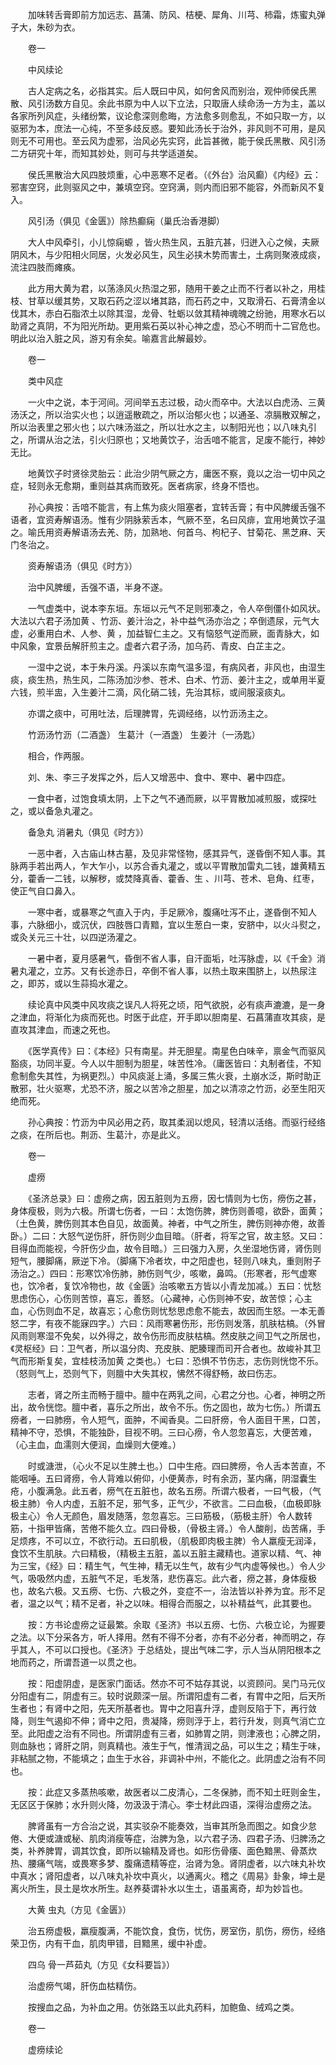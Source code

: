 <!-- { "loadSidebar": true } -->
　　加味转舌膏即前方加远志、菖蒲、防风、桔梗、犀角、川芎、柿霜，炼蜜丸弹子大，朱砂为衣。

　　卷一

　　中风续论

　　古人定病之名，必指其实。后人既曰中风，如何舍风而别治，观仲师侯氏黑散、风引汤数方自见。余此书原为中人以下立法，只取唐人续命汤一方为主，盖以各家所列风症，头绪纷繁，议论愈深则愈晦，方法愈多则愈乱，不如只取一方，以驱邪为本，庶法一心纯，不至多歧反惑。要知此汤长于治外，非风则不可用，是风则无不可用也。至云风为虚邪，治风必先实窍，此旨甚微，能于侯氏黑散、风引汤二方研究十年，而知其妙处，则可与共学适道矣。

　　侯氏黑散治大风四肢烦重，心中恶寒不足者。（《外台》治风癫）《内经》云：邪害空窍，此则驱风之中，兼填空窍。空窍满，则内而旧邪不能容，外而新风不复入。

　　风引汤（俱见《金匮》）除热癫痫（巢氏治香港脚）

　　大人中风牵引，小儿惊痫螈 ，皆火热生风，五脏亢甚，归迸入心之候，夫厥阴风木，与少阳相火同居，火发必风生，风生必挟木势而害土，土病则聚液成痰，流注四肢而瘫痪。

　　此方用大黄为君，以荡涤风火热湿之邪，随用干姜之止而不行者以补之，用桂枝、甘草以缓其势，又取石药之涩以堵其路，而石药之中，又取滑石、石膏清金以伐其木，赤白石脂浓土以除其湿，龙骨、牡蛎以敛其精神魂魄之纷驰，用寒水石以助肾之真阴，不为阳光所劫。更用紫石英以补心神之虚，恐心不明而十二官危也。明此以治入脏之风，游刃有余矣。喻嘉言此解最妙。

　　卷一

　　类中风症

　　一火中之说，本于河间。河间举五志过极，动火而卒中。大法以白虎汤、三黄汤沃之，所以治实火也；以逍遥散疏之，所以治郁火也；以通圣、凉膈散双解之，所以治表里之邪火也；以六味汤滋之，所以壮水之主，以制阳光也；以八味丸引之，所谓从治之法，引火归原也；又地黄饮子，治舌喑不能言，足废不能行，神妙无比。

　　地黄饮子时贤徐灵胎云：此治少阴气厥之方，庸医不察，竟以之治一切中风之症，轻则永无愈期，重则益其病而致死。医者病家，终身不悟也。

　　孙心典按：舌喑不能言，有上焦为痰火阻塞者，宜转舌膏；有中风脾缓舌强不语者，宜资寿解语汤。惟有少阴脉萦舌本，气厥不至，名曰风痱，宜用地黄饮子温之。喻氏用资寿解语汤去羌、防，加熟地、何首乌、枸杞子、甘菊花、黑芝麻、天门冬治之。

　　资寿解语汤（俱见《时方》）

　　治中风脾缓，舌强不语，半身不遂。

　　一气虚类中，说本李东垣。东垣以元气不足则邪凑之，令人卒倒僵仆如风状。大法以六君子汤加黄 、竹沥、姜汁治之，补中益气汤亦治之；卒倒遗尿，元气大虚，必重用白术、人参、黄 ，加益智仁主之。又有恼怒气逆而厥，面青脉大，如中风象，宜景岳解肝煎主之。虚者六君子汤，加乌药、青皮、白芷主之。

　　一湿中之说，本于朱丹溪。丹溪以东南气温多湿，有病风者，非风也，由湿生痰，痰生热，热生风，二陈汤加沙参、苍术、白术、竹沥、姜汁主之，或单用半夏六钱，煎半盅，入生姜汁二滴，风化硝二钱，先治其标，或间服滚痰丸。

　　亦谓之痰中，可用吐法，后理脾胃，先调经络，以竹沥汤主之。

　　竹沥汤竹沥（二酒盏） 生葛汁（一酒盏） 生姜汁（一汤匙）

　　相合，作两服。

　　刘、朱、李三子发挥之外，后人又增恶中、食中、寒中、暑中四症。

　　一食中者，过饱食填太阴，上下之气不通而厥，以平胃散加减煎服，或探吐之，或以备急丸灌之。

　　备急丸 消暑丸（俱见《时方》）

　　一恶中者，入古庙山林古墓，及见非常怪物，感其异气，遂昏倒不知人事。其脉两手若出两人，乍大乍小，以苏合香丸灌之，或以平胃散加雷丸二钱，雄黄精五分，藿香一二钱，以解秽，或焚降真香、藿香、生 、川芎、苍术、皂角、红枣，使正气自口鼻入。

　　一寒中者，或暴寒之气直入于内，手足厥冷，腹痛吐泻不止，遂昏倒不知人事，六脉细小，或沉伏，四肢唇口青黯，宜以生葱白一束，安脐中，以火斗熨之，或灸关元三十壮，以四逆汤灌之。

　　一暑中者，夏月感暑气，昏倒不省人事，自汗面垢，吐泻脉虚，以《千金》消暑丸灌之，立苏。又有长途赤日，卒倒不省人事，以热土取来围脐上，以热尿注之，即苏，或以生蒜捣水灌之。

　　续论真中风类中风攻痰之误凡人将死之顷，阳气欲脱，必有痰声漉漉，是一身之津血，将渐化为痰而死也。时医于此症，开手即以胆南星、石菖蒲直攻其痰，是直攻其津血，而速之死也。

　　《医学真传》曰：《本经》只有南星。并无胆星。南星色白味辛，禀金气而驱风豁痰，功同半夏。今人以牛胆制为胆星，味苦性冷。（庸医皆曰：丸制者佳，不知愈制愈失其性，为祸更烈。）中风痰涎上涌，多属三焦火衰，土崩水泛，斯时助正散邪，壮火驱寒，尤恐不济，服之以苦冷之胆星，加之以清凉之竹沥，必至生阳灭绝而死。

　　孙心典按：竹沥为中风必用之药，取其柔润以熄风，轻清以活络。而驱行经络之痰，在所后也。荆沥、生葛汁，亦是此义。

　　卷一

　　虚痨

　　《圣济总录》曰：虚痨之病，因五脏则为五痨，因七情则为七伤，痨伤之甚，身体瘦极，则为六极。所谓七伤者，一曰：太饱伤脾，脾伤则善噫，欲卧，面黄；（土色黄，脾伤则其本色自见，故面黄。神者，中气之所生，脾伤则神亦倦，故善卧。）二曰：大怒气逆伤肝，肝伤则少血目暗。（肝者，将军之官，故主怒。又曰：目得血而能视，今肝伤少血，故令目暗。）三曰强力入房，久坐湿地伤肾，肾伤则短气，腰脚痛，厥逆下冷。（脚痛下冷者坎，中之阳虚也，轻则八味丸，重则附子汤治之。）四曰：形寒饮冷伤肺，肺伤则气少，咳嗽，鼻鸣。（形寒者，形气虚寒也，饮冷者，复饮冷物也，故《金匮》治咳嗽五方皆以小青龙加减。）五曰：忧愁思虑伤心，心伤则苦惊，喜忘，善怒。（心藏神，心伤则神不安，故苦惊；心主血，心伤则血不足，故喜忘；心愈伤则忧愁思虑愈不能去，故因而生怒。一本无善怒二字，有夜不能寐四字。）六曰：风雨寒暑伤形，形伤则发落，肌肤枯槁。（外冒风雨则寒湿不免矣，以外得之，故令伤形而皮肤枯槁。然皮肤之间卫气之所居也，《灵枢经》曰：卫气者，所以温分肉、充皮肤、肥腠理而司开合者也。故峻补其卫气而形斯复矣，宜桂枝汤加黄 之类也。）七曰：恐惧不节伤志，志伤则恍惚不乐。（怒则气上，恐则气下，则膻中大失其权，怫然不得舒畅，故曰伤志。

　　志者，肾之所主而畅于膻中。膻中在两乳之间，心君之分也。心者，神明之所出，故令恍惚。膻中者，喜乐之所出，故令不乐。伤之固也，故为七伤。）所谓五痨者，一曰肺痨，令人短气，面肿，不闻香臭。二曰肝痨，令人面目干黑，口苦，精神不守，恐惧，不能独卧，目视不明。三曰心痨，令人忽忽喜忘，大便苦难，（心主血，血濡则大便润，血燥则大便难。）

　　时或溏泄，（心火不足以生脾土也。）口中生疮。四曰脾痨，令人舌本苦直，不能咽唾。五曰肾痨，令人背难以俯仰，小便黄赤，时有余沥，茎内痛，阴湿囊生疮，小腹满急。此五者，痨气在五脏也，故名五痨。所谓六极者，一曰气极，（气极主肺）令人内虚，五脏不足，邪气多，正气少，不欲言。二曰血极，（血极即脉极主心）令人无颜色，眉发随落，忽忽喜忘。三曰筋极，（筋极主肝）令人数转筋，十指甲皆痛，苦倦不能久立。四曰骨极，（骨极主肾。）令人酸削，齿苦痛，手足烦疼，不可以立，不欲行动。五曰肌极，（肌极即肉极主脾）令人羸瘦无润泽，食饮不生肌肤。六曰精极，（精极主五脏，盖以五脏主藏精也。道家以精、气、神为三宝，《经》曰：精生气，气生神，精无以生气，故有少气内虚等候也。）令人少气，吸吸然内虚，五脏气不足，毛发落，悲伤喜忘。此六者，痨之甚，身体瘦极也，故名六极。又五痨、七伤、六极之外，变症不一，治法皆以补养为宜。形不足者，温之以气；精不足者，补之以味。相得合而服之，以补精益气，此其要也。

　　按：方书论虚痨之证最繁。余取《圣济》书以五痨、七伤、六极立论，为握要之法。以下分采各方，听人择用。然有不得不分者，亦有不必分者，神而明之，存乎其人，不可以口授也。《圣济》于总结处，提出气味二字，示人当从阴阳根本之地而药之，所谓吾道一以贯之也。

　　按：阳虚阴虚，是医家门面话。然亦不可不姑存其说，以资顾问。吴门马元仪分阳虚有二，阴虚有三。较时说颇深一层。所谓阳虚有二者，有胃中之阳，后天所生者也；有肾中之阳，先天所基者也。胃中之阳喜升浮，虚则反陷于下，再行敛降，则生气遏抑不伸；肾中之阳，贵凝降，痨则浮于上，若行升发，则真气消亡立至。此阳虚之治有不同也。所谓阴虚有三者，如肺胃之阴，则津液也；心脾之阴，则血脉也；肾肝之阴，则真精也。液生于气，惟清润之品，可以生之；精生于味，非粘腻之物，不能填之；血生于水谷，非调补中州，不能化之。此阴虚之治有不同也。

　　按：此症又多蒸热咳嗽，故医者以二皮清心，二冬保肺，而不知土旺则金生，无区区于保肺；水升则火降，勿汲汲于清心。李士材此四语，深得治虚痨之法。

　　脾肾虽有一方合治之说，其实驳杂不能奏效，当审其所急而图之。如食少怠倦、大便或溏或秘、肌肉消瘦等症，治脾为急，以六君子汤、四君子汤、归脾汤之类，补养脾胃，调其饮食，即所以输精及肾也。如形伤骨痿、面色黯黑、骨蒸炊热、腰痛气喘，或畏寒多梦、腹痛遗精等症，治肾为急。肾阴虚者，以六味丸补坎中真水；肾阳虚者，以八味丸补坎中真火，以通离火。稽之《周易》卦象，坤土是离火所生，艮土是坎水所生。赵养葵谓补水以生土，语虽离奇，却为妙旨也。

　　大黄 虫丸（方见《金匮》）

　　治五痨虚极，羸瘦腹满，不能饮食，食伤，忧伤，房室伤，肌伤，痨伤，经络荣卫伤，内有干血，肌肉甲错，目黯黑，缓中补虚。

　　四乌 骨一芦茹丸（方见《女科要旨》）

　　治虚痨气竭，肝伤血枯精伤。

　　按搜血之品，为补血之用。仿张路玉以此丸药料，加鲍鱼、绒鸡之类。

　　卷一

　　虚痨续论

